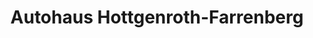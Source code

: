 ---
title: "Autohaus Hottgenroth-Farrenberg"
url: /altenkirchen-westerwald/autohaus-hottgenroth-farrenberg/
shop: Autohaus
---